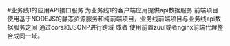 #业务线1的应用API接口服务
为业务线1的客户端应用提供api数据服务
前端项目使用基于NODEJS的静态资源服务和纯前端项目，业务线前端项目与业务线api数据服务之间
通过cors和JSONP进行跨域 或者 使用前置zuul或者nginx前端代理整合成同一域。